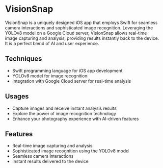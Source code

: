 #  VisionSnap

VisionSnap is a uniquely designed iOS app that employs Swift for seamless camera interactions and sophisticated image recognition. Leveraging the YOLOv8 model on a Google Cloud server, VisionSnap allows real-time image capturing and analysis, providing results instantly back to the device. It is a perfect blend of AI and user experience.

## Techniques

- Swift programming language for iOS app development
- YOLOv8 model for image recognition
- Integration with Google Cloud server for real-time analysis

## Usages

- Capture images and receive instant analysis results
- Explore the power of image recognition technology
- Enhance your photography experience with AI-driven features

## Features

- Real-time image capturing and analysis
- Sophisticated image recognition using the YOLOv8 model
- Seamless camera interactions
- Instant results delivered to the device

